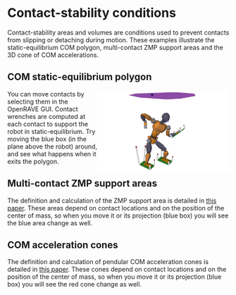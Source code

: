 # Contact-stability conditions

Contact-stability areas and volumes are conditions used to prevent contacts
from slipping or detaching during motion. These examples illustrate the
static-equilibrium COM polygon, multi-contact ZMP support areas and the 3D cone
of COM accelerations.

## COM static-equilibrium polygon

<img align="right" src="../../doc/source/images/static_equilibrium_polygon.png" width="300" />
    
You can move contacts by selecting them in the OpenRAVE GUI. Contact wrenches
are computed at each contact to support the robot in static-equilibrium. Try
moving the blue box (in the plane above the robot) around, and see what happens
when it exits the polygon.

## Multi-contact ZMP support areas

The definition and calculation of the ZMP support area is detailed in [this
paper](https://scaron.info/research/tro-2016.html). These areas depend on
contact locations and on the position of the center of mass, so when you move
it or its projection (blue box) you will see the blue area change as well.

## COM acceleration cones

The definition and calculation of pendular COM acceleration cones is detailed
in [this paper](https://scaron.info/research/humanoids-2016.html). These cones
depend on contact locations and on the position of the center of mass, so when
you move it or its projection (blue box) you will see the red cone change as
well.
